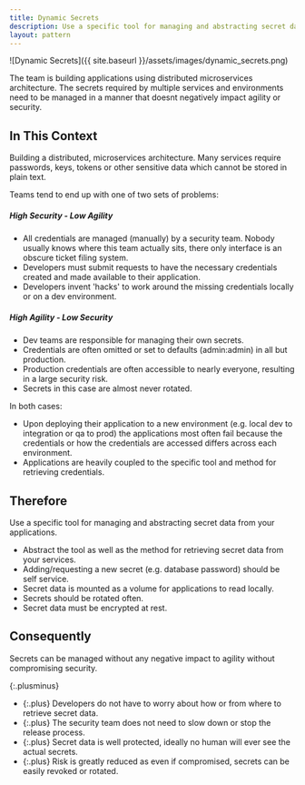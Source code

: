 ```yaml
---
title: Dynamic Secrets
description: Use a specific tool for managing and abstracting secret data from your applications.
layout: pattern
---
```


![Dynamic Secrets]({{ site.baseurl }}/assets/images/dynamic_secrets.png)

The team is building applications using distributed microservices architecture. The secrets required by multiple services and environments need to be managed in a manner that doesnt negatively impact agility or security.

## In This Context

Building a distributed, microservices architecture. Many services require passwords, keys, tokens or other sensitive data which cannot be stored in plain text.

Teams tend to end up with one of two sets of problems:

##### High Security - Low Agility

- All credentials are managed (manually) by a security team. Nobody usually knows where this team actually sits, there only interface is an obscure ticket filing system.
- Developers must submit requests to have the necessary credentials created and made available to their application.
- Developers invent 'hacks' to work around the missing credentials locally or on a dev environment.

##### High Agility - Low Security

- Dev teams are responsible for managing their own secrets.
- Credentials are often omitted or set to defaults (admin:admin) in all but production.
- Production credentials are often accessible to nearly everyone, resulting in a large security risk.
- Secrets in this case are almost never rotated.

In both cases:

- Upon deploying their application to a new environment (e.g. local dev to integration or qa to prod) the applications most often fail because the credentials or how the credentials are accessed differs across each environment.
- Applications are heavily coupled to the specific tool and method for retrieving credentials.

## Therefore

Use a specific tool for managing and abstracting secret data from your applications.

- Abstract the tool as well as the method for retrieving secret data from your services.
- Adding/requesting a new secret (e.g. database password) should be self service.
- Secret data is mounted as a volume for applications to read locally.
- Secrets should be rotated often.
- Secret data must be encrypted at rest.

## Consequently

Secrets can be managed without any negative impact to agility without compromising security. 

{:.plusminus}
- {:.plus} Developers do not have to worry about how or from where to retrieve secret data.
- {:.plus} The security team does not need to slow down or stop the release process.
- {:.plus} Secret data is well protected, ideally no human will ever see the actual secrets.
- {:.plus} Risk is greatly reduced as even if compromised, secrets can be easily revoked or rotated.


